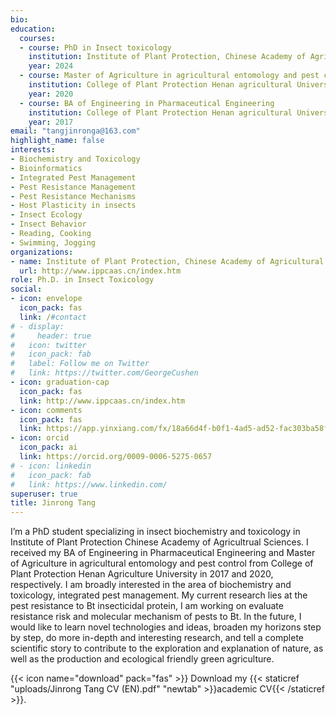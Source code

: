 ```yaml
---
bio: 
education:
  courses:
  - course: PhD in Insect toxicology
    institution: Institute of Plant Protection, Chinese Academy of Agricultural Sciences
    year: 2024
  - course: Master of Agriculture in agricultural entomology and pest control 
    institution: College of Plant Protection Henan agricultural University
    year: 2020
  - course: BA of Engineering in Pharmaceutical Engineering
    institution: College of Plant Protection Henan agricultural University
    year: 2017
email: "tangjinronga@163.com"
highlight_name: false
interests:
- Biochemistry and Toxicology
- Bioinformatics
- Integrated Pest Management
- Pest Resistance Management
- Pest Resistance Mechanisms
- Host Plasticity in insects
- Insect Ecology
- Insect Behavior
- Reading, Cooking
- Swimming, Jogging
organizations:
- name: Institute of Plant Protection, Chinese Academy of Agricultural Sciences
  url: http://www.ippcaas.cn/index.htm
role: Ph.D. in Insect Toxicology
social:
- icon: envelope
  icon_pack: fas
  link: /#contact
# - display:
#     header: true
#   icon: twitter
#   icon_pack: fab
#   label: Follow me on Twitter
#   link: https://twitter.com/GeorgeCushen
- icon: graduation-cap
  icon_pack: fas
  link: http://www.ippcaas.cn/index.htm
- icon: comments
  icon_pack: fas
  link: https://app.yinxiang.com/fx/18a66d4f-b0f1-4ad5-ad52-fac303ba58f0
- icon: orcid
  icon_pack: ai
  link: https://orcid.org/0009-0006-5275-0657
# - icon: linkedin
#   icon_pack: fab
#   link: https://www.linkedin.com/
superuser: true
title: Jinrong Tang
---
```


I’m a PhD student specializing in insect biochemistry and toxicology in Institute of Plant Protection Chinese Academy of Agricultrual Sciences. I received my BA of Engineering in Pharmaceutical Engineering and Master of Agriculture in agricultural entomology and pest control from College of Plant Protection Henan Agriculture University in 2017 and 2020, respectively. I am broadly interested in the area of biochemistry and toxicology, integrated pest management. My current research lies at the pest resistance to Bt insecticidal protein, I am working on evaluate resistance risk and molecular mechanism of pests to Bt. In the future, I would like to learn novel technologies and ideas, broaden my horizons step by step, do more in-depth and interesting research, and tell a complete scientific story to contribute to the exploration and explanation of nature, as well as the production and ecological friendly green agriculture.

{{< icon name="download" pack="fas" >}} Download my {{< staticref "uploads/Jinrong Tang CV (EN).pdf" "newtab" >}}academic CV{{< /staticref >}}.
